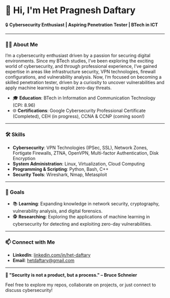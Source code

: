 # 👋 Hi, I'm Het Pragnesh Daftary

🔒 **Cybersecurity Enthusiast | Aspiring Penetration Tester | BTech in ICT**

---

### 👨‍💻 About Me
I’m a cybersecurity enthusiast driven by a passion for securing digital environments. Since my BTech studies, I’ve been exploring the exciting world of cybersecurity, and through professional experience, I’ve gained expertise in areas like infrastructure security, VPN technologies, firewall configurations, and vulnerability analysis. Now, I’m focused on becoming a skilled penetration tester, driven by a curiosity to uncover vulnerabilities and apply machine learning to exploit zero-day threats.

- 🎓 **Education**: BTech in Information and Communication Technology (CPI: 8.96)
- 🌐 **Certifications**: Google Cybersecurity Professional Certificate (Completed), CEH (in progress), CCNA & CCNP (coming soon!)

---

### 🛠 Skills
- **Cybersecurity**: VPN Technologies (IPSec, SSL), Network Zones, Fortigate Firewalls, ZTNA, OpenVPN, Multi-factor Authentication, Disk Encryption
- **System Administration**: Linux, Virtualization, Cloud Computing
- **Programming & Scripting**: Python, Bash, C++
- **Security Tools**: Wireshark, Nmap, Metasploit
---

### 🎯 Goals
- 📚 **Learning**: Expanding knowledge in network security, cryptography, vulnerability analysis, and digital forensics.
- 🕵️ **Researching**: Exploring the applications of machine learning in cybersecurity for detecting and exploiting zero-day vulnerabilities.

---

### 📫 Connect with Me
- **LinkedIn**: [linkedin.com/in/het-daftary](https://linkedin.com/in/hetdaftary)
- **Email**: hetdaftary@gmail.com
---

**🔐 "Security is not a product, but a process." – Bruce Schneier**

Feel free to explore my repos, collaborate on projects, or just connect to discuss cybersecurity!
